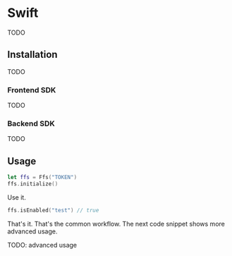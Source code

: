 # Swift

TODO

## Installation

TODO

### Frontend SDK

TODO

### Backend SDK

TODO

## Usage

```swift
let ffs = Ffs("TOKEN")
ffs.initialize()
```

Use it.

```swift
ffs.isEnabled("test") // true
```

That's it. That's the common workflow. The next code snippet shows more advanced usage.


TODO: advanced usage
